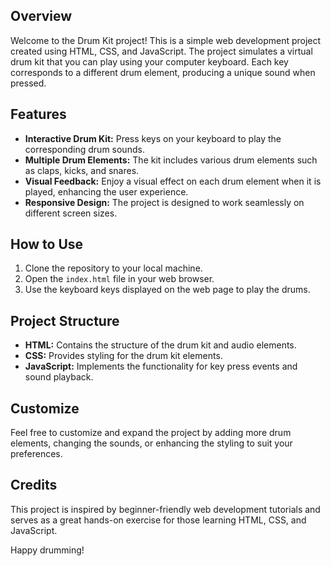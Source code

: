 

## Overview

Welcome to the Drum Kit project! This is a simple web development project created using HTML, CSS, and JavaScript. The project simulates a virtual drum kit that you can play using your computer keyboard. Each key corresponds to a different drum element, producing a unique sound when pressed.

## Features

- **Interactive Drum Kit:** Press keys on your keyboard to play the corresponding drum sounds.
- **Multiple Drum Elements:** The kit includes various drum elements such as claps, kicks, and snares.
- **Visual Feedback:** Enjoy a visual effect on each drum element when it is played, enhancing the user experience.
- **Responsive Design:** The project is designed to work seamlessly on different screen sizes.

## How to Use

1. Clone the repository to your local machine.
2. Open the `index.html` file in your web browser.
3. Use the keyboard keys displayed on the web page to play the drums.

## Project Structure

- **HTML:** Contains the structure of the drum kit and audio elements.
- **CSS:** Provides styling for the drum kit elements.
- **JavaScript:** Implements the functionality for key press events and sound playback.

## Customize

Feel free to customize and expand the project by adding more drum elements, changing the sounds, or enhancing the styling to suit your preferences.

## Credits

This project is inspired by beginner-friendly web development tutorials and serves as a great hands-on exercise for those learning HTML, CSS, and JavaScript.

Happy drumming!
